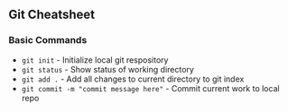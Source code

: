 ## Git Cheatsheet

### Basic Commands
* `git init` - Initialize local git respository
* `git status` - Show status of working directory
* `git add .` - Add all changes to current directory to git index
* `git commit -m "commit message here"` - Commit current work to local repo
